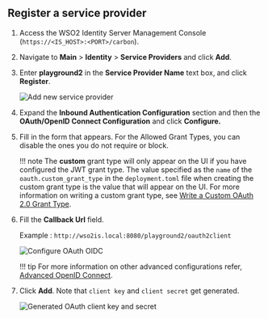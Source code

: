 ## Register a service provider

1.  Access the WSO2 Identity Server Management Console (`https://<IS_HOST>:<PORT>/carbon`).

2.  Navigate to **Main** > **Identity** > **Service Providers** and click **Add**.

3.  Enter **playground2** in the **Service Provider Name** text box, and click **Register**.

     ![Add new service provider](../../assets/img/fragments/register-sp-playground.png) 
    
4.  Expand the **Inbound Authentication Configuration** section and then
    the **OAuth/OpenID Connect Configuration** and click **Configure.**   
    
5.  Fill in the form that appears. For the Allowed Grant Types, you can disable the ones you do not require or block.
        
    !!! note
        The **custom** grant type will only appear on the UI if you have configured the JWT grant
        type. The value specified as the `name`
        of the `oauth.custom_grant_type` in the `deployment.toml` file when
        creating the custom grant type is the value that will appear on the
        UI. For more information on writing a custom grant type, see
        [Write a Custom OAuth 2.0 Grant Type](../../develop/extend/oauth2/write-a-custom-oauth-2.0-grant-type).
        
6.  Fill the **Callback Url** field. 

    Example : `http://wso2is.local:8080/playground2/oauth2client`
    
    ![Configure OAuth OIDC](../../assets/img/fragments/configure-oauth-oidc.png)

    !!! tip
        For more information on other advanced configurations
        refer, [Advanced OpenID Connect](../../guides/login/oidc-parameters-in-auth-request/).
        
7.  Click **Add**. Note that `client key` and `client secret` get generated.
  
    ![Generated OAuth client key and secret](../../assets/img/fragments/generated-key-secret.png) 
